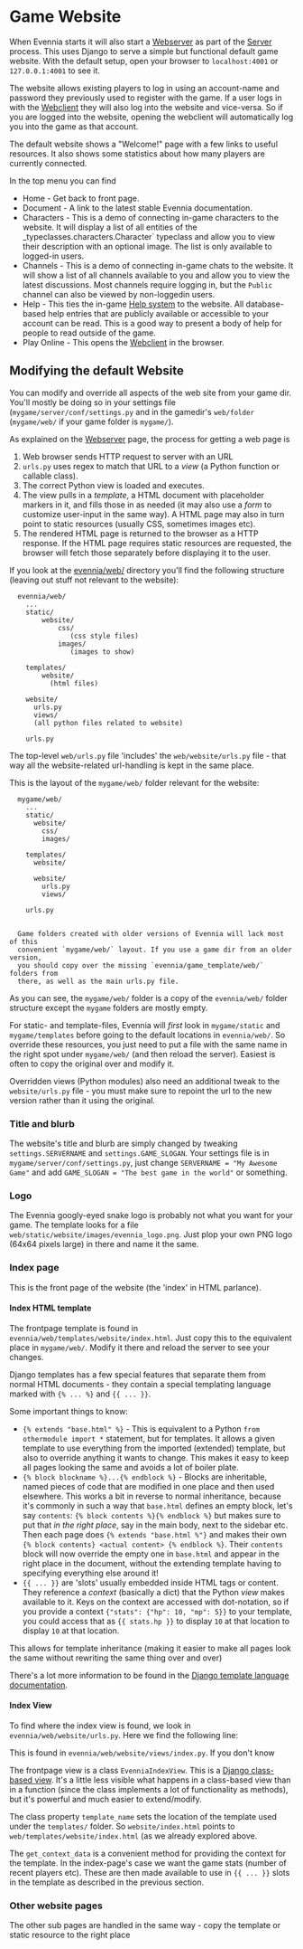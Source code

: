 # Game Website

When Evennia starts it will also start a [Webserver](Webserver) as part of the
[Server](Portal-And-Server) process. This uses Django to serve a simple but
functional default game website.  With the default setup, open your browser to
`localhost:4001` or `127.0.0.1:4001` to see it.

The website allows existing players to log in using an account-name and
password they previously used to register with the game. If a user logs in with
the [Webclient](Webclient) they will also log into the website and vice-versa.
So if you are logged into the website, opening the webclient will automatically
log you into the game as that account.

The default website shows a "Welcome!" page with a few links to useful
resources. It also shows some statistics about how many players are currently
connected.

In the top menu you can find
- Home - Get back to front page.
- Document - A link to the latest stable Evennia documentation.
- Characters - This is a demo of connecting in-game characters to the website.
  It will display a list of all entities of the
  _typeclasses.characters.Character` typeclass and allow you to view their
  description with an optional image. The list is only available to logged-in
  users.
- Channels - This is a demo of connecting in-game chats to the website. It will
  show a list of all channels available to you and allow you to view the latest
  discussions. Most channels require logging in, but the `Public` channel can
  also be viewed by non-loggedin users.
- Help - This ties the in-game [Help system](Help-System) to the website. All
  database-based help entries that are publicly available or accessible to your
  account can be read. This is a good way to present a body of help for people
  to read outside of the game.
- Play Online - This opens the [Webclient](Webclient) in the browser.


## Modifying the default Website

You can modify and override all aspects of the web site from your game dir.
You'll mostly be doing so in your settings file
(`mygame/server/conf/settings.py` and in the gamedir's `web/folder`
(`mygame/web/` if your game folder is `mygame/`).

As explained on the [Webserver](Webserver) page, the process for getting a web
page is

1. Web browser sends HTTP request to server with an URL
2. `urls.py` uses regex to match that URL to a _view_ (a Python function or callable class).
3. The correct Python view is loaded and executes.
4. The view pulls in a _template_, a HTML document with placeholder markers in it,
   and fills those in as needed (it may also use a _form_ to customize user-input in the same way).
   A HTML page may also in turn point to static resources (usually CSS, sometimes images etc).
5. The rendered HTML page is returned to the browser as a HTTP response.  If
   the HTML page requires static resources are requested, the browser will
   fetch those separately before displaying it to the user.

If you look at the [evennia/web/](github:develop/evennia/web) directory you'll find the following
structure (leaving out stuff not relevant to the website):

```
  evennia/web/
    ...
    static/
        website/
            css/
               (css style files)
            images/
               (images to show)

    templates/
        website/
          (html files)

    website/
      urls.py
      views/
      (all python files related to website)

    urls.py

```

The top-level `web/urls.py` file 'includes' the `web/website/urls.py` file -
that way all the website-related url-handling is kept in the same place.

This is the layout of the `mygame/web/` folder relevant for the website:

```
  mygame/web/
    ...
    static/
      website/
        css/
        images/

    templates/
      website/

      website/
        urls.py
        views/

    urls.py

```

```versionchanged:: 1.0

  Game folders created with older versions of Evennia will lack most of this
  convenient `mygame/web/` layout. If you use a game dir from an older version,
  you should copy over the missing `evennia/game_template/web/` folders from
  there, as well as the main urls.py file.

```

As you can see, the `mygame/web/` folder is a copy of the `evennia/web/` folder
structure except the `mygame` folders are mostly empty.

For static- and template-files, Evennia will _first_
look in `mygame/static` and `mygame/templates` before going to the default
locations in `evennia/web/`.  So override these resources, you just need to put
a file with the same name in the right spot under `mygame/web/` (and then
reload the server). Easiest is often to copy the original over and modify it.

Overridden views (Python modules) also need an additional tweak to the
`website/urls.py` file - you must make sure to repoint the url to the new
version rather than it using the original.

### Title and blurb

The website's title and blurb are simply changed by tweaking
`settings.SERVERNAME` and `settings.GAME_SLOGAN`. Your settings file is in
`mygame/server/conf/settings.py`, just change `SERVERNAME = "My Awesome Game"`
and add `GAME_SLOGAN = "The best game in the world"` or something.

### Logo

The Evennia googly-eyed snake logo is probably not what you want for your game.
The template looks for a file  `web/static/website/images/evennia_logo.png`. Just
plop your own PNG logo (64x64 pixels large) in there and name it the same.

### Index page

This is the front page of the website (the 'index' in HTML parlance).

#### Index HTML template

The frontpage template is found in
`evennia/web/templates/website/index.html`. Just copy this to the equivalent place in
`mygame/web/`. Modify it there and reload the server to see your changes.

Django templates has a few special features that separate them from normal HTML
documents - they contain a special templating language marked with `{% ... %}` and
`{{ ... }}`.

Some important things to know:

- `{% extends "base.html" %}` - This is equivalent to a Python
  `from othermodule import *` statement, but for templates. It allows a given template
  to use everything from the imported (extended) template, but also to override anything
  it wants to change. This makes it easy to keep all pages looking the same and avoids
  a lot of boiler plate.
- `{% block blockname %}...{% endblock %}` - Blocks are inheritable, named pieces of code
  that are modified in one place and then used elsewhere. This works a bit in reverse to
  normal inheritance, because it's commonly in such a way that `base.html` defines an empty
  block, let's say `contents`: `{% block contents %}{% endblock %}` but makes sure to put
  that _in the right place_, say in the main body, next to the sidebar etc. Then each page
  does `{% extends "base.html %"}` and makes their own `{% block contents} <actual content> {% endblock %}`.
  Their `contents` block will now override the empty one in `base.html` and appear in the right
  place in the document, without the extending template having to specifying everything else
  around it!
- `{{ ... }}` are 'slots' usually embedded inside HTML tags or content. They reference a
  _context_ (basically a dict) that the Python _view_ makes available to it.
  Keys on the context are accessed with dot-notation, so if you provide a
  context `{"stats": {"hp": 10, "mp": 5}}` to your template, you could access
  that as  `{{ stats.hp }}` to display `10` at that location to display `10` at
  that location.


This allows for template inheritance (making it easier to make all
pages look the same without rewriting the same thing over and over)

There's a lot more information to be found in the [Django template language documentation](https://docs.djangoproject.com/en/3.2/ref/templates/language/).

#### Index View

To find where the index view is found, we look in `evennia/web/website/urls.py`. Here
we find the following line:

This is found in `evennia/web/website/views/index.py`. If you don't know

The frontpage view is a class `EvenniaIndexView`. This is a [Django class-based view](https://docs.djangoproject.com/en/3.2/topics/class-based-views/).
It's a little less visible what happens in a class-based view than in a function (since
the class implements a lot of functionality as methods), but it's powerful and
much easier to extend/modify.

The class property `template_name` sets the location of the template used under
the `templates/` folder. So `website/index.html` points to
`web/templates/website/index.html` (as we already explored above.

The `get_context_data` is a convenient method for providing the context for the
template. In the index-page's case we want the game stats (number of recent
players etc). These are then made available to use in `{{ ... }}` slots in the
template as described in the previous section.

### Other website pages

The other sub pages are handled in the same way - copy the template or static
resource to the right place
